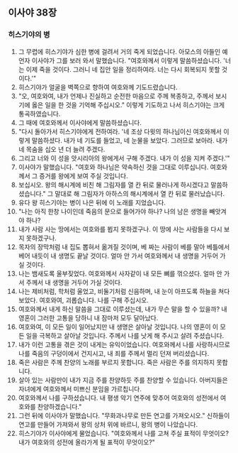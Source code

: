 ## 이사야 38장

### 히스기야의 병
1. 그 무렵에 히스기야가 심한 병에 걸려서 거의 죽게 되었습니다. 아모스의 아들인 예언자 이사야가 그를 보러 와서 말했습니다. "여호와께서 이렇게 말씀하셨습니다. '너는 이제 죽을 것이다. 그러니 네 집안 일을 정리하여라. 너는 다시 회복되지 못할 것이다.'"
2. 히스기야가 얼굴을 벽쪽으로 향하여 여호와께 기도드렸습니다.
3. "오, 여호와여, 내가 언제나 진실하고 순전한 마음으로 주께 복종하고, 주께서 보시기에 옳은 일을 한 것을 기억해 주십시오." 이렇게 기도하고 나서 히스기야는 크게 통곡하였습니다.
4. 그 때에 여호와께서 이사야에게 말씀하셨습니다.
5. "다시 돌아가서 히스기야에게 전하여라. '네 조상 다윗의 하나님이신 여호와께서 이렇게 말씀하셨다. 내가 네 기도를 들었고, 네 눈물을 보았다. 그러므로 보아라. 내가 네 목숨을 십오 년 더 늘려 주겠다.
6. 그리고 너와 이 성을 앗시리아의 왕에게서 구해 주겠다. 내가 이 성을 지켜 주겠다.'"
7. 이사야가 말했습니다. "여호와 하나님은 약속하신 것을 그대로 이루십니다. 여호와께서 그 증거를 왕에게 보여 주실 것입니다.
8. 보십시오. 왕의 해시계에 비친 해 그림자를 열 칸 뒤로 물러나게 하시겠다고 말씀하셨습니다." 그 말대로 해 그림자가 아하스의 해시계에서 열 칸 뒤로 물러났습니다.
9. 유다 왕 히스기야는 병이 나은 뒤에 이 노래를 지었습니다.
10. "나는 아직 한창 나이인데 죽음의 문으로 들어가야 하나? 나의 남은 생명을 빼앗겨야 하나?
11. 내가 사람 사는 땅에서는 여호와를 뵙지 못하겠구나. 이 땅에 사는 사람들을 다시 보지 못하겠구나.
12. 목자의 장막처럼 내 집도 뽑혀서 옮겨질 것이며, 베 짜는 사람이 베를 말아 베틀에서 베어 내듯이 내 생명도 끝날 것이다. 얼마 안 가서 여호와께서 내 생명을 거두어 가실 것이다.
13. 나는 뱀새도록 울부짖었다. 여호와께서 사자같이 내 모든 뼈를 꺾으셨다. 얼마 안 가서 주께서 내 생명을 거두어 가실 것이다.
14. 나는 제비처럼, 학처럼 울었고, 비둘기처럼 신음하며, 내 눈이 아프도록 하늘을 쳐다보았다. 여호와여, 괴롭습니다. 나를 구해 주십시오.
15. 여호와께서 내게 하신 말씀을 그대로 이루셨는데, 내가 무슨 말을 할 수 있을까? 내 영혼이 그러한 고통을 당하니 내 잠마저 모두 달아났다.
16. 여호와여, 이 모든 일이 일어났지만 내 생명은 살아날 것입니다. 나의 영혼이 이 모든 일을 극복하고 살아날 것입니다. 주께서 나를 낫게 해 주시고 살려 주셨습니다.
17. 내가 이런 고통을 겪은 것이 내게는 유익이었습니다. 여호와께서 나를 사랑하시므로 나를 죽음의 구덩이에서 건지시고, 내 죄를 주께서 멀리 던져 버리셨습니다.
18. 죽은 사람은 주께 찬양의 노래를 부르지 못합니다. 죽은 사람은 주를 의지하지 못합니다.
19. 살아 있는 사람만이 내가 지금 주를 찬양하듯 주를 찬양할 수 있습니다. 아버지들은 자녀에게 여호와께서 미쁘신 분임을 가르칩니다.
20. 여호와께서 나를 구하셨습니다. 내 평생 악기 연주에 맞추어 여호와의 성전에서 여호와를 찬양하겠습니다."
21. 그런 뒤에 이사야가 말했습니다. "무화과나무로 만든 연고를 가져오시오." 신하들이 연고를 만들어 가져와서 왕의 상처 위에 바르니, 왕의 병이 나았습니다.
22. 히스기야가 이사야에게 물었습니다. "여호와께서 나를 고쳐 주실 표적이 무엇이오? 내가 여호와의 성전에 올라가게 될 표적이 무엇이오?"